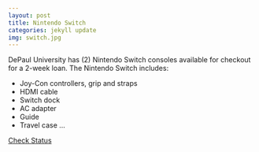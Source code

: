 ```yaml
---
layout: post
title: Nintendo Switch
categories: jekyll update
img: switch.jpg
---
```


DePaul University has (2) Nintendo Switch consoles available for checkout for a 2-week loan. The Nintendo Switch includes:

* Joy-Con controllers, grip and straps
* HDMI cable
* Switch dock
* AC adapter
* Guide
* Travel case
...

<a href="https://vufind.carli.illinois.edu/vf-dpu/Record/dpu_1254741" class="btn btn-primary btn-lg">Check Status</a>


